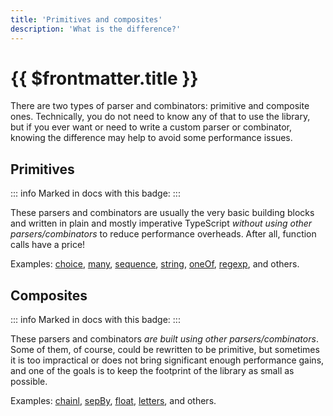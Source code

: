 ```yaml
---
title: 'Primitives and composites'
description: 'What is the difference?'
---
```


# {{ $frontmatter.title }}

There are two types of parser and combinators: primitive and composite ones. Technically, you do not need to know any of that to use the library, but if you ever want or need to write a custom parser or combinator, knowing the difference may help to avoid some performance issues.

## Primitives

::: info
Marked in docs with this badge: <Primitive />
:::

These parsers and combinators are usually the very basic building blocks and written in plain and mostly imperative TypeScript *without using other parsers/combinators* to reduce performance overheads. After all, function calls have a price!

Examples: [choice], [many], [sequence], [string], [oneOf], [regexp], and others.

## Composites

::: info
Marked in docs with this badge: <Composite />
:::

These parsers and combinators *are built using other parsers/combinators*. Some of them, of course, could be rewritten to be primitive, but sometimes it is too impractical or does not bring significant enough performance gains, and one of the goals is to keep the footprint of the library as small as possible.

Examples: [chainl], [sepBy], [float], [letters], and others.

<!-- Links. -->

[choice]: ../combinators/choice
[many]: ../combinators/many
[sequence]: ../combinators/sequence
[string]: ../parsers/string
[oneOf]: ../parsers/oneOf
[regexp]: ../parsers/regexp
[chainl]: ../combinators/chainl
[sepBy]: ../combinators/sepBy
[float]: ../parsers/float
[letters]: ../parsers/letters
